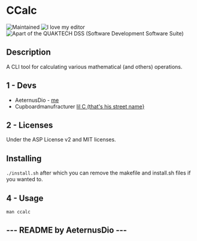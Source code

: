 # CCalc
![Maintained](https://img.shields.io/badge/Maintained-Yes-green) ![I love my editor](https://img.shields.io/badge/Edited%20With-VIM%20%E2%9D%A4%EF%B8%8F-green) ![Apart of the QUAKTECH DSS (Software Development Software Suite)](https://img.shields.io/badge/ASP%20DSS%20Software%20Suite-blue)
## Description
A CLI tool for calculating various mathematical (and others) operations.

## 1 - Devs
- AeternusDio - [me](https://github.com/aeternusdio)
- Cupboardmanufracturer [lil C (that's his street name}](https://github.com/cupboardmanufacturer)

## 2 - Licenses
Under the ASP License v2 and MIT licenses.

## Installing
```./install.sh```
after which you can remove the makefile and install.sh files if you wanted to.

## 4 - Usage
```man ccalc```

--- README by AeternusDio ---
-
